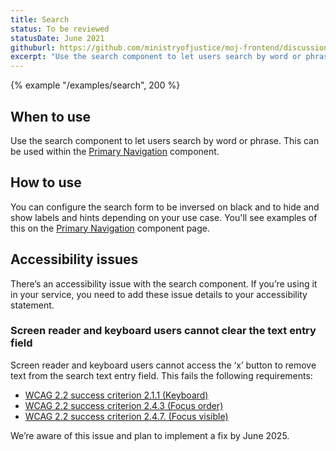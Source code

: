 ```yaml
---
title: Search
status: To be reviewed
statusDate: June 2021
githuburl: https://github.com/ministryofjustice/moj-frontend/discussions/712
excerpt: "Use the search component to let users search by word or phrase."
---
```


{% example "/examples/search", 200 %}

## When to use

Use the search component to let users search by word or phrase. This can be used within the [Primary Navigation](/components/primary-navigation/) component.

## How to use

You can configure the search form to be inversed on black and to hide and show labels and hints depending on your use case. You'll see examples of this on the [Primary Navigation](/components/primary-navigation) component page.

## Accessibility issues

There’s an accessibility issue with the search component. If you’re using it in your service, you need to add these issue details to your accessibility statement.

### Screen reader and keyboard users cannot clear the text entry field

Screen reader and keyboard users cannot access the ‘x’ button to remove text from the search text entry field. This fails the following requirements:

- [WCAG 2.2 success criterion 2.1.1 (Keyboard)](https://www.w3.org/TR/WCAG22/#keyboard)
- [WCAG 2.2 success criterion 2.4.3 (Focus order)](https://www.w3.org/TR/WCAG22/#focus-order)
- [WCAG 2.2 success criterion 2.4.7. (Focus visible)](https://www.w3.org/TR/WCAG22/#focus-visible)

We’re aware of this issue and plan to implement a fix by June 2025.
